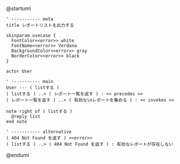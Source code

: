 @startuml

    ' ----------- meta
    title レポートリストを出力する

    skinparam usecase {
      FontColor<<error>> white
      FontName<<error>> Verdana
      BackgroundColor<<error>> gray
      BorderColor<<error>> black
    }

    actor User

    ' ----------- main
    User --- ( listする )
    ( listする ) ..> ( レポート一覧を返す ) : << precedes >>
    ( レポート一覧を返す ) ..> ( 有効な\nレポートを集める ) : << invokes >>

    note right of ( listする )
      @reply list
    end note

    ' ----------- alternative
    ( 404 Not Found を返す ) <<error>>
    ( listする ) ..> ( 404 Not Found を返す ) : 有効なレポートが存在しない

@enduml
